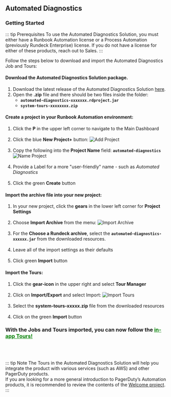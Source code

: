 ## Automated Diagnostics
### Getting Started

::: tip Prerequisites
To use the Automated Diagnostics Solution, you must either have a Runbook Automation license or a Process Automation (previously Rundeck Enterprise) license.
If you do not have a license for either of these products, reach out to Sales.
:::

Follow the steps below to download and import the Automated Diagnostics Job and Tours:
#### Download the **Automated Diagnostics Solution package**.
1. Download the latest release of the Automated Diagnostics Solution [here](https://github.com/rundeckpro/automated-diagnostics-project/releases/download/1.0/auto-diag-1.0.zip).
2. Open the **.zip** file and there should be two files inside the folder:
   * **`automated-diagnostics-xxxxxxx.rdproject.jar`**
   * **`system-tours-xxxxxxxx.zip`**

#### Create a project in your Runbook Automation environment:
1. Click the **P** in the upper left corner to navigate to the Main Dashboard <br><br>
2. Click the blue **New Project+** button:
![Add Project](@assets/img/solutions-auto-diag-add-project.png)<br><br>
3. Copy the following into the **Project Name** field:  **`automated-diagnostics`**
![Name Project](@assets/img/solutions-auto-diag-name-project.png)<br><br>
4. Provide a Label for a more "user-friendly" name - such as _Automated Diagnostics_ <br><br>
5. Click the green **Create** button

#### Import the archive file into your new project:
1. In your new project, click the **gears** in the lower left corner for **Project Settings**<br><br>
2. Choose **Import Archive** from the menu:
![Import Archive](@assets/img/solutions-auto-diag-import-archive.png)<br><br>
3. For the **Choose a Rundeck archive**, select the **`automated-diagnostics-xxxxxx.jar`** from the downloaded resources.<br><br>
4. Leave all of the import settings as their defaults<br><br>
5. Click green **Import** button

#### Import the Tours:
1. Click the **gear-icon** in the upper right and select **Tour Manager**<br><br>
2. Click on **Import/Export** and select Import:
![Import Tours](@assets/img/solutions-auto-diag-import-tours.png)<br><br>
3. Select the **system-tours-xxxxx.zip** file from the downloaded resources<br><br>
4. Click on the green **Import** button

### **With the Jobs and Tours imported, you can now follow the [<span style="color:green"><ins>in-app Tours!</ins></span>](/learning/solutions/automated-diagnostics/tours.html)**
<br>
<br>

::: tip Note
The Tours in the Automated Diagnostics Solution will help you integrate the product with various services (such as AWS) and other PagerDuty products.  
If you are looking for a more general introduction to PagerDuty’s Automation products, it is recommended to review the contents of the [Welcome project](/learning/howto/welcome-project-starter.html).
:::